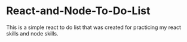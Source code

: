 # React-and-Node-To-Do-List
This is a simple react to do list that was created for practicing my react skills and node skills.

